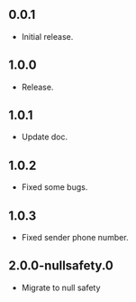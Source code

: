 ## 0.0.1

* Initial release.

## 1.0.0

* Release.

## 1.0.1

* Update doc.

## 1.0.2

* Fixed some bugs.

## 1.0.3

* Fixed sender phone number.

## 2.0.0-nullsafety.0

* Migrate to null safety